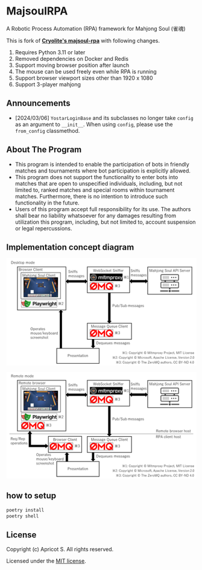 # MajsoulRPA

A Robotic Process Automation (RPA) framework for Mahjong Soul (雀魂)

This is fork of **[Cryolite's majsoul-rpa](https://github.com/Cryolite/majsoul-rpa)** with following changes.

1. Requires Python 3.11 or later
2. Removed dependencies on Docker and Redis
3. Support moving browser position after launch
4. The mouse can be used freely even while RPA is running
5. Support browser viewport sizes other than 1920 x 1080
6. Support 3-player mahjong

## Announcements

- [2024/03/06] `YostarLoginBase` and its subclasses no longer take `config` as an argument to `__init__`. When using `config`, please use the `from_config` classmethod.

## About The Program

- This program is intended to enable the participation of bots in friendly matches and tournaments where bot participation is explicitly allowed.
- This program does not support the functionality to enter bots into matches that are open to unspecified individuals, including, but not limited to, ranked matches and special rooms within tournament matches. Furthermore, there is no intention to introduce such functionality in the future.
- Users of this program accept full responsibility for its use. The authors shall bear no liability whatsoever for any damages resulting from utilization this program, including, but not limited to, account suspension or legal repercussions.

## Implementation concept diagram

![desktop](./docs/desktop.png)

![remote](./docs/remote.png)

## how to setup

```text
poetry install
poetry shell
```

## License

Copyright (c) Apricot S. All rights reserved.

Licensed under the [MIT license](LICENSE).
